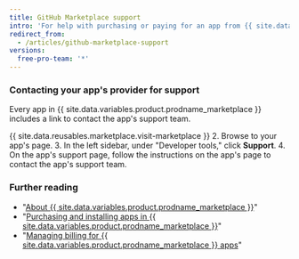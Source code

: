```yaml
---
title: GitHub Marketplace support
intro: 'For help with purchasing or paying for an app from {{ site.data.variables.product.prodname_marketplace }}, contact {{ site.data.variables.contact.contact_support }}. For help using a {{ site.data.variables.product.prodname_marketplace }} app, contact the app''s provider.'
redirect_from:
  - /articles/github-marketplace-support
versions:
  free-pro-team: '*'
---
```



### Contacting your app's provider for support

Every app in {{ site.data.variables.product.prodname_marketplace }} includes a link to contact the app's support team.

{{ site.data.reusables.marketplace.visit-marketplace }}
2. Browse to your app's page.
3. In the left sidebar, under "Developer tools," click **Support**.
4. On the app's support page, follow the instructions on the app's page to contact the app's support team.

### Further reading

- "[About {{ site.data.variables.product.prodname_marketplace }}](/articles/about-github-marketplace)"
- "[Purchasing and installing apps in {{ site.data.variables.product.prodname_marketplace }}](/articles/purchasing-and-installing-apps-in-github-marketplace)"
- "[Managing billing for {{ site.data.variables.product.prodname_marketplace }} apps](/articles/managing-billing-for-github-marketplace-apps)"
